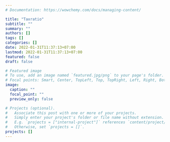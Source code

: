 ```yaml
---
# Documentation: https://wowchemy.com/docs/managing-content/

title: "Taxratio"
subtitle: ""
summary: ""
authors: []
tags: []
categories: []
date: 2022-01-31T11:37:13+07:00
lastmod: 2022-01-31T11:37:13+07:00
featured: false
draft: false

# Featured image
# To use, add an image named `featured.jpg/png` to your page's folder.
# Focal points: Smart, Center, TopLeft, Top, TopRight, Left, Right, BottomLeft, Bottom, BottomRight.
image:
  caption: ""
  focal_point: ""
  preview_only: false

# Projects (optional).
#   Associate this post with one or more of your projects.
#   Simply enter your project's folder or file name without extension.
#   E.g. `projects = ["internal-project"]` references `content/project/deep-learning/index.md`.
#   Otherwise, set `projects = []`.
projects: []
---
```

